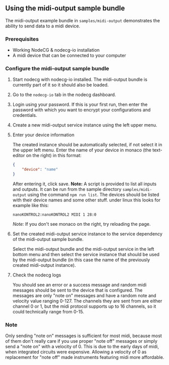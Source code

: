 ## Using the midi-output sample bundle

The midi-output example bundle in `samples/midi-output` demonstrates the ability to send data to a midi device. 

### Prerequisites

-   Working NodeCG & nodecg-io installation
-   A midi device that can be connected to your computer

### Configure the midi-output sample bundle

1. Start nodecg with nodecg-io installed. The midi-output bundle is currently part of it so it should also be loaded.

2. Go to the `nodecg-io` tab in the nodecg dashboard.

3. Login using your password. If this is your first run, then enter the password with which you want to encrypt your configurations and credentials.

4. Create a new midi-output service instance using the left upper menu.

5. Enter your device information

    The created instance should be automatically selected, if not select it in the upper left menu. Enter the name of your device in monaco (the text-editor on the right) in this format:

    ```json
    {
        "device": "name"
    }
    ```

    After entering it, click save.
    __Note:__ A script is provided to list all inputs and outputs. It can be run from the sample directory `samples/midi-output` using the command `npm run list`. The devices should be listed with their device names and some other stuff.
    under linux this looks for example like this:
    
    ```
    nanoKONTROL2:nanoKONTROL2 MIDI 1 28:0
    ```

    _Note:_ If you don't see monaco on the right, try reloading the page.

6. Set the created midi-output service instance to the service dependency of the midi-output sample bundle.

    Select the midi-output bundle and the midi-output service in the left bottom menu and then select the service instance that should be used by the midi-output bundle (in this case the name of the previously created midi-output instance).

7. Check the nodecg logs

    You should see an error or a success message and random midi messages should be sent to the device that is configured. The messages are only "note on" messages and have a random note and velocity value ranging 0-127. The channels they are sent from are either channel 0 or 1, but the midi protocol supports up to 16 channels, so it could technically range from 0-15.

### Note

Only sending "note on" messages is sufficient for most midi, because most of them don't really care if you use proper "note off" messages or simply send a "note on" with a velocity of 0. This is due to the early days of midi, when integrated circuits were expensive. Allowing a velocity of 0 as replacement for "note off" made instruments featuring midi more affordable.